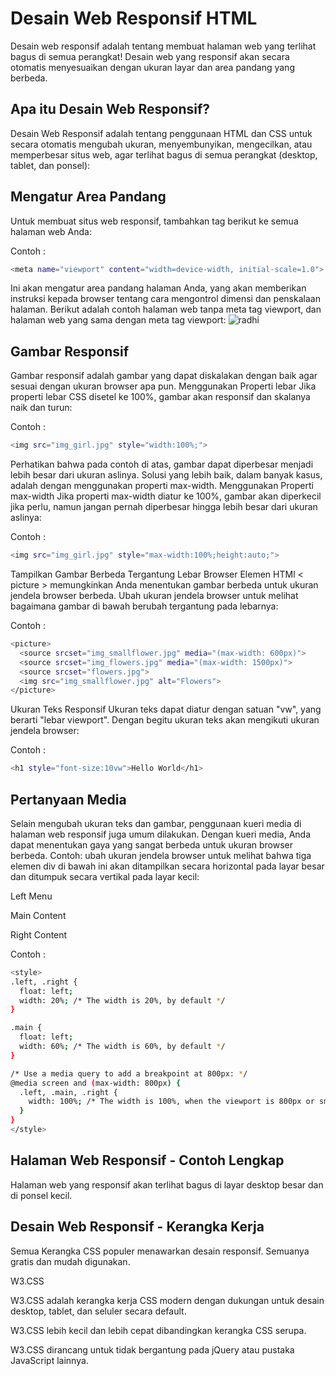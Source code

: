 # Desain Web Responsif HTML
Desain web responsif adalah tentang membuat halaman web yang terlihat bagus di semua perangkat!
Desain web yang responsif akan secara otomatis menyesuaikan dengan ukuran layar dan area pandang yang berbeda.
## Apa itu Desain Web Responsif?
Desain Web Responsif adalah tentang penggunaan HTML dan CSS untuk secara otomatis mengubah ukuran, menyembunyikan, mengecilkan, atau memperbesar situs web, agar terlihat bagus di semua perangkat (desktop, tablet, dan ponsel):
## Mengatur Area Pandang
Untuk membuat situs web responsif, tambahkan tag <meta> berikut ke semua halaman web Anda:

Contoh :
```sh
<meta name="viewport" content="width=device-width, initial-scale=1.0">
```
Ini akan mengatur area pandang halaman Anda, yang akan memberikan instruksi kepada browser tentang cara mengontrol dimensi dan penskalaan halaman.
Berikut adalah contoh halaman web tanpa meta tag viewport, dan halaman web yang sama dengan meta tag viewport:
![radhi](https://github.com/uin-unit/docs-html/blob/main/images/image%20responsif.png)

## Gambar Responsif
Gambar responsif adalah gambar yang dapat diskalakan dengan baik agar sesuai dengan ukuran browser apa pun.
Menggunakan Properti lebar
Jika properti lebar CSS disetel ke 100%, gambar akan responsif dan skalanya naik dan turun:

Contoh : 
```sh
<img src="img_girl.jpg" style="width:100%;">
```
Perhatikan bahwa pada contoh di atas, gambar dapat diperbesar menjadi lebih besar dari ukuran aslinya. Solusi yang lebih baik, dalam banyak kasus, adalah dengan menggunakan properti max-width.
Menggunakan Properti max-width
Jika properti max-width diatur ke 100%, gambar akan diperkecil jika perlu, namun jangan pernah diperbesar hingga lebih besar dari ukuran aslinya:

Contoh : 
```sh
<img src="img_girl.jpg" style="max-width:100%;height:auto;">
```


Tampilkan Gambar Berbeda Tergantung Lebar Browser
Elemen HTMl <  picture  > memungkinkan Anda menentukan gambar berbeda untuk ukuran jendela browser berbeda.
Ubah ukuran jendela browser untuk melihat bagaimana gambar di bawah berubah tergantung pada lebarnya:

Contoh : 
```sh
<picture>
  <source srcset="img_smallflower.jpg" media="(max-width: 600px)">
  <source srcset="img_flowers.jpg" media="(max-width: 1500px)">
  <source srcset="flowers.jpg">
  <img src="img_smallflower.jpg" alt="Flowers">
</picture>
```
Ukuran Teks Responsif
Ukuran teks dapat diatur dengan satuan "vw", yang berarti "lebar viewport".
Dengan begitu ukuran teks akan mengikuti ukuran jendela browser:

Contoh : 
```sh
<h1 style="font-size:10vw">Hello World</h1>
```
## Pertanyaan Media
Selain mengubah ukuran teks dan gambar, penggunaan kueri media di halaman web responsif juga umum dilakukan.
Dengan kueri media, Anda dapat menentukan gaya yang sangat berbeda untuk ukuran browser berbeda.
Contoh: ubah ukuran jendela browser untuk melihat bahwa tiga elemen div di bawah ini akan ditampilkan secara horizontal pada layar besar dan ditumpuk secara vertikal pada layar kecil:

Left Menu



Main Content



Right Content

Contoh : 
```sh
<style>
.left, .right {
  float: left;
  width: 20%; /* The width is 20%, by default */
}

.main {
  float: left;
  width: 60%; /* The width is 60%, by default */
}

/* Use a media query to add a breakpoint at 800px: */
@media screen and (max-width: 800px) {
  .left, .main, .right {
    width: 100%; /* The width is 100%, when the viewport is 800px or smaller */
  }
}
</style>
```
## Halaman Web Responsif - Contoh Lengkap
Halaman web yang responsif akan terlihat bagus di layar desktop besar dan di ponsel kecil.
## Desain Web Responsif - Kerangka Kerja
Semua Kerangka CSS populer menawarkan desain responsif.
Semuanya gratis dan mudah digunakan.

W3.CSS

W3.CSS adalah kerangka kerja CSS modern dengan dukungan untuk desain desktop, tablet, dan seluler secara default.

W3.CSS lebih kecil dan lebih cepat dibandingkan kerangka CSS serupa.

W3.CSS dirancang untuk tidak bergantung pada jQuery atau pustaka JavaScript lainnya.

